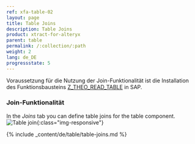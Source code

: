 ```yaml
---
ref: xfa-table-02
layout: page
title: Table Joins
description: Table Joins
product: xtract-for-alteryx
parent: table
permalink: /:collection/:path
weight: 2
lang: de_DE
progressstate: 5
---
```


Voraussetzung für die Nutzung der Join-Funktionalität ist die Installation des Funktionsbausteins [Z_THEO_READ_TABLE](../sap-customizing) in SAP.

### Join-Funktionalität
In the *Joins* tab you can define table joins for the table component.
![Table join ](/img/content/table-join-tab.png){:class="img-responsive"}

{% include _content/de/table/table-joins.md  %} 


